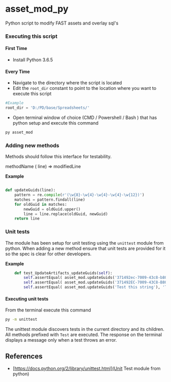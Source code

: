 # asset_mod_py
Python script to modify FAST assets and overlay sql's

### Executing this script
#### First Time
- Install Python 3.6.5

#### Every Time
- Navigate to the directory where the script is located
- Edit the `root_dir` constant to point to the location where you want to execute this script
```python
#Example
root_dir = 'D:/PD/base/Spreadsheets/'
```
- Open terminal window of choice (CMD / Powershell / Bash ) that has python setup and execute this command
```bash
py asset_mod
```

### Adding new methods
Methods should follow this interface for testability.

methodName (<str> line) => <str> modifiedLine

**Example**
  
```python

def updateGuids(line):
    pattern = re.compile(r'(\w{8}-\w{4}-\w{4}-\w{4}-\w{12})')
    matches = pattern.findall(line)
    for oldGuid in matches:
        newGuid = oldGuid.upper()
        line = line.replace(oldGuid, newGuid)
    return line

```

### Unit tests

The module has been setup for unit testing using the `unittest` module from python. When adding a new method ensure that unit tests are provided for it so the spec is clear for other developers.

**Example**

```python
    def test_UpdateArtifacts_updateGuids(self):
        self.assertEqual( asset_mod.updateGuids('371492ec-7009-43c8-b800-7ba7fe0a2d7e'), '371492EC-7009-43C8-B800-7BA7FE0A2D7E', 'Converts lowercase to uppercase')
        self.assertEqual( asset_mod.updateGuids('371492EC-7009-43C8-B800-7BA7FE0A2D7E'), '371492EC-7009-43C8-B800-7BA7FE0A2D7E', 'does not change upper case')
        self.assertEqual( asset_mod.updateGuids('Test this string'), 'Test this string', 'Does not modify non-guids' )
```
#### Executing unit tests
From the terminal execute this command
```bash
py -m unittest
```
The unittest module discovers tests in the current directory and its children. All methods prefixed with `Test` are executed. The response on the terminal displays a message only when a test throws an error.

## References
- [https://docs.python.org/2/library/unittest.html](Unit Test module from python)
